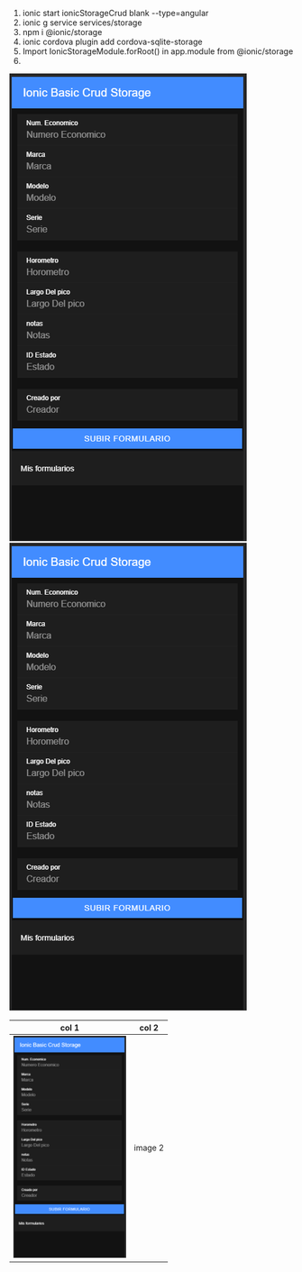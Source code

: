 1.  ionic start  ionicStorageCrud blank --type=angular
2.  ionic g service services/storage
3.  npm i @ionic/storage
4.  ionic cordova plugin add cordova-sqlite-storage
5.  Import IonicStorageModule.forRoot() in app.module from @ionic/storage
6.  


![asdasd](src/assets/form.png)
![asdasd](./src/assets/form.png)


| col 1      | col 2      |
|------------|-------------|
| <img src="src/assets/form.png" width="200"> | image 2 |